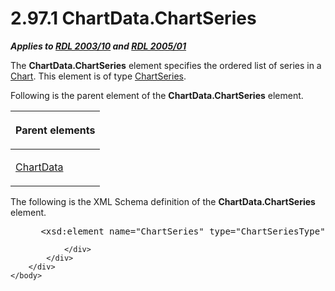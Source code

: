 <html dir="LTR" xmlns:mshelp="http://msdn.microsoft.com/mshelp" xmlns:ddue="http://ddue.schemas.microsoft.com/authoring/2003/5" xmlns:xlink="http://www.w3.org/1999/xlink" xmlns:tool="http://www.microsoft.com/tooltip">
    <head>
        <meta http-equiv="Content-Type" content="text/html; CHARSET=utf-8"></meta>
        <meta name="save" content="history"></meta>
        <title>2.97.1 ChartData.ChartSeries</title>
        <xml>
            <mshelp:toctitle title="2.97.1 ChartData.ChartSeries"></mshelp:toctitle>
            <mshelp:rltitle title="[MS-RDL]: ChartData.ChartSeries"></mshelp:rltitle>
            <mshelp:keyword index="A" term="e704b255-8534-491a-9010-a866b5ba41c2"></mshelp:keyword>
            <mshelp:attr name="DCSext.ContentType" value="open specification"></mshelp:attr>
            <mshelp:attr name="AssetID" value="e704b255-8534-491a-9010-a866b5ba41c2"></mshelp:attr>
            <mshelp:attr name="TopicType" value="kbRef"></mshelp:attr>
            <mshelp:attr name="DCSext.Title" value="[MS-RDL]: ChartData.ChartSeries" />
        </xml>
    </head>
    <body>
        <div id="header">
            <h1 class="heading">2.97.1 ChartData.ChartSeries</h1>
        </div>
        <div id="mainSection">
            <div id="mainBody">
                <div id="allHistory" class="saveHistory"></div>
                <div id="sectionSection0" class="section" name="collapseableSection">
                    

<p><b><i>Applies to </i></b><a href="a7e2ad00-07c8-4f6d-80ab-3ad55df7b233.md"><b><i>RDL 2003/10</i></b></a><b>
<i>and </i></b><a href="3ebe2912-4958-4832-b391-cad1f5e13338.md"><b><i>RDL 2005/01</i></b></a></p>

<p>The <b>ChartData.ChartSeries</b> element specifies the
ordered list of series in a <a href="b0ab5524-7eb2-47a7-a4d3-230f5c8c5526.md">Chart</a>.
This element is of type <a href="aee11573-3fcf-4365-938b-e6c8ceece6e1.md">ChartSeries</a>.</p>

<p>Following is the parent element of the <b>ChartData.ChartSeries</b>
element.</p>

<table>
 <thead>
  <tr>
   <th>
   <p>Parent elements</p>
   </th>
  </tr>
 </thead>
 <tr>
  <td>
  <p><a href="1aee64b7-3829-41b6-b546-544f42867119.md">ChartData</a></p>
  </td>
 </tr>
</table>

<p>The following is the XML Schema definition of the <b>ChartData.ChartSeries</b>
element.</p>

<dl>
<dd>
<div><pre> &lt;xsd:element name=&quot;ChartSeries&quot; type=&quot;ChartSeriesType&quot; maxOccurs=&quot;unbounded&quot; /&gt;
</pre></div>
</dd></dl>


                </div>
            </div>
        </div>
    </body>
</html>
